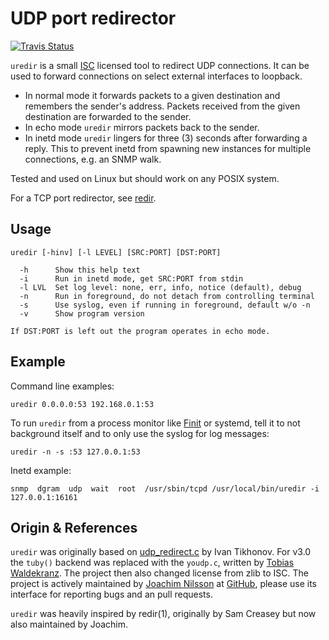 UDP port redirector
===================
[![Travis Status][]][Travis]

`uredir` is a small [ISC][] licensed tool to redirect UDP connections.
It can be used to forward connections on select external interfaces to
loopback.

- In normal mode it forwards packets to a given destination and
  remembers the sender's address.  Packets received from the given
  destination are forwarded to the sender.
- In echo mode `uredir` mirrors packets back to the sender.
- In inetd mode `uredir` lingers for three (3) seconds after forwarding
  a reply.  This to prevent inetd from spawning new instances for
  multiple connections, e.g. an SNMP walk.

Tested and used on Linux but should work on any POSIX system.

For a TCP port redirector, see [redir](https://github.com/troglobit/redir/).


Usage
-----

    uredir [-hinv] [-l LEVEL] [SRC:PORT] [DST:PORT]
    
      -h      Show this help text
      -i      Run in inetd mode, get SRC:PORT from stdin
      -l LVL  Set log level: none, err, info, notice (default), debug
      -n      Run in foreground, do not detach from controlling terminal
      -s      Use syslog, even if running in foreground, default w/o -n
      -v      Show program version
    
    If DST:PORT is left out the program operates in echo mode.


Example
-------

Command line examples:

    uredir 0.0.0.0:53 192.168.0.1:53

To run `uredir` from a process monitor like [Finit][] or systemd, tell it
to not background itself and to only use the syslog for log messages:

    uredir -n -s :53 127.0.0.1:53

Inetd example:

    snmp  dgram  udp  wait  root  /usr/sbin/tcpd /usr/local/bin/uredir -i 127.0.0.1:16161


Origin & References
-------------------

`uredir` was originally based on [udp_redirect.c][] by Ivan Tikhonov.
For v3.0 the `tuby()` backend was replaced with the `youdp.c`, written
by [Tobias Waldekranz][].  The project then also changed license from
zlib to ISC.  The project is actively maintained by [Joachim Nilsson][]
at [GitHub][], please use its interface for reporting bugs and an pull
requests.

`uredir` was heavily inspired by redir(1), originally by Sam Creasey but
now also maintained by Joachim.

[ISC]:               https://en.wikipedia.org/wiki/ISC_license
[Finit]:             https://github.com/troglobit/finit
[GitHub]:            https://github.com/troglobit/uredir
[udp_redirect.c]:    http://brokestream.com/udp_redirect.html
[Joachim Nilsson]:   http://troglobit.com
[Tobias Waldekranz]: https://github.com/wkz
[Travis]:            https://travis-ci.org/troglobit/uredir
[Travis Status]:     https://travis-ci.org/troglobit/uredir.png?branch=master

<!--
  -- Local Variables:
  -- mode: markdown
  -- End:
  -->
